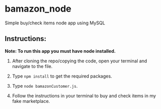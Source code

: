 # bamazon_node
Simple buy/check items node app using MySQL

## Instructions:
__Note: To run this app you must have node installed.__
1. After cloning the repo/copying the code, open your terminal and navigate to the file.

1. Type `npm install` to get the required packages.

1. Type `node bamazonCustomer.js`.

1. Follow the instructions in your terminal to buy and check items in my fake marketplace.


